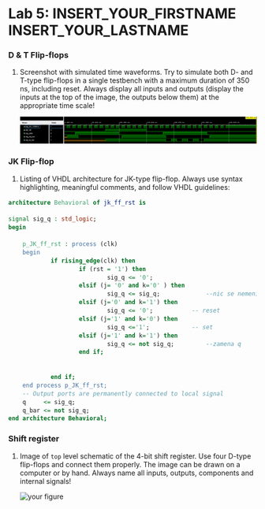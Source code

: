 # Lab 5: INSERT_YOUR_FIRSTNAME INSERT_YOUR_LASTNAME

### D & T Flip-flops

1. Screenshot with simulated time waveforms. Try to simulate both D- and T-type flip-flops in a single testbench with a maximum duration of 350 ns, including reset. Always display all inputs and outputs (display the inputs at the top of the image, the outputs below them) at the appropriate time scale!

   ![your figure](ukol1.PNG)

### JK Flip-flop

1. Listing of VHDL architecture for JK-type flip-flop. Always use syntax highlighting, meaningful comments, and follow VHDL guidelines:

```vhdl
architecture Behavioral of jk_ff_rst is

signal sig_q : std_logic;
begin

	p_JK_ff_rst : process (clk)
	begin
     		if rising_edge(clk) then
            		if (rst = '1') then
                    		sig_q <= '0';
                	elsif (j= '0' and k='0' ) then
                    		sig_q <= sig_q;      		--nic se nemeni
                	elsif (j='0' and k='1') then
                    		sig_q <= '0';			-- reset
                	elsif (j='1' and k='0') then
                    		sig_q <='1';			-- set
                	elsif (j='1' and k='1') then
                    		sig_q <= not sig_q;			--zamena q
               		end if;
       

        	end if;
	end process p_JK_ff_rst;
    -- Output ports are permanently connected to local signal
    q     <= sig_q;
    q_bar <= not sig_q;
end architecture Behavioral;
```

### Shift register

1. Image of `top` level schematic of the 4-bit shift register. Use four D-type flip-flops and connect them properly. The image can be drawn on a computer or by hand. Always name all inputs, outputs, components and internal signals!

   ![your figure]()
